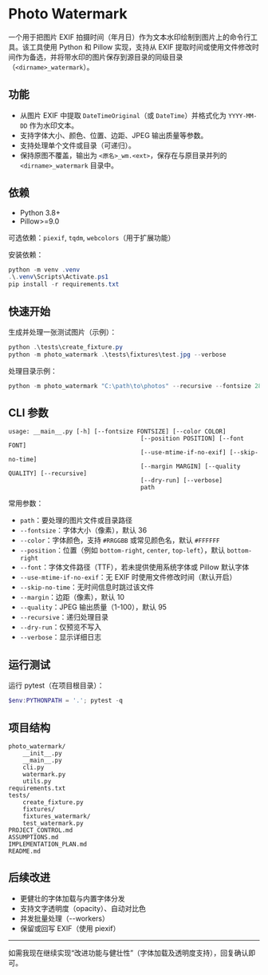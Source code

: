
# Photo Watermark

一个用于把图片 EXIF 拍摄时间（年月日）作为文本水印绘制到图片上的命令行工具。该工具使用 Python 和 Pillow 实现，支持从 EXIF 提取时间或使用文件修改时间作为备选，并将带水印的图片保存到源目录的同级目录（`<dirname>_watermark`）。

## 功能

- 从图片 EXIF 中提取 `DateTimeOriginal`（或 `DateTime`）并格式化为 `YYYY-MM-DD` 作为水印文本。
- 支持字体大小、颜色、位置、边距、JPEG 输出质量等参数。
- 支持处理单个文件或目录（可递归）。
- 保持原图不覆盖，输出为 `<原名>_wm.<ext>`，保存在与原目录并列的 `<dirname>_watermark` 目录中。

## 依赖

- Python 3.8+
- Pillow>=9.0

可选依赖：`piexif`, `tqdm`, `webcolors`（用于扩展功能）

安装依赖：

```powershell
python -m venv .venv
.\.venv\Scripts\Activate.ps1
pip install -r requirements.txt
```

## 快速开始

生成并处理一张测试图片（示例）：

```powershell
python .\tests\create_fixture.py
python -m photo_watermark .\tests\fixtures\test.jpg --verbose
```

处理目录示例：

```powershell
python -m photo_watermark "C:\path\to\photos" --recursive --fontsize 28 --color "#FFFF00" --position top-left
```

## CLI 参数

```
usage: __main__.py [-h] [--fontsize FONTSIZE] [--color COLOR]
									 [--position POSITION] [--font FONT]
									 [--use-mtime-if-no-exif] [--skip-no-time]
									 [--margin MARGIN] [--quality QUALITY] [--recursive]
									 [--dry-run] [--verbose]
									 path
```

常用参数：
- `path`：要处理的图片文件或目录路径
- `--fontsize`：字体大小（像素），默认 36
- `--color`：字体颜色，支持 `#RRGGBB` 或常见颜色名，默认 `#FFFFFF`
- `--position`：位置（例如 `bottom-right`, `center`, `top-left`），默认 `bottom-right`
- `--font`：字体文件路径（TTF），若未提供使用系统字体或 Pillow 默认字体
- `--use-mtime-if-no-exif`：无 EXIF 时使用文件修改时间（默认开启）
- `--skip-no-time`：无时间信息时跳过该文件
- `--margin`：边距（像素），默认 10
- `--quality`：JPEG 输出质量（1-100），默认 95
- `--recursive`：递归处理目录
- `--dry-run`：仅预览不写入
- `--verbose`：显示详细日志

## 运行测试

运行 pytest（在项目根目录）：

```powershell
$env:PYTHONPATH = '.'; pytest -q
```

## 项目结构

```
photo_watermark/
	__init__.py
	__main__.py
	cli.py
	watermark.py
	utils.py
requirements.txt
tests/
	create_fixture.py
	fixtures/
	fixtures_watermark/
	test_watermark.py
PROJECT_CONTROL.md
ASSUMPTIONS.md
IMPLEMENTATION_PLAN.md
README.md
```

## 后续改进

- 更健壮的字体加载与内置字体分发
- 支持文字透明度（opacity）、自动对比色
- 并发批量处理（--workers）
- 保留或回写 EXIF（使用 piexif）

---

如需我现在继续实现“改进功能与健壮性”（字体加载及透明度支持），回复确认即可。
